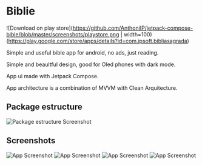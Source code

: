 # Biblie

![Download on play store](https://github.com/AnthoniIP/jetpack-compose-bible/blob/master/screenshots/playstore.png | width=100)(https://play.google.com/store/apps/details?id=com.ipsoft.bibliasagrada)

Simple and useful bible app for android, no ads, just reading.

Simple and beaultful design, good for Oled phones with dark mode.

App ui made with Jetpack Compose.

App architecture is a combination of MVVM with Clean Arquitecture.

## Package estructure

![Package estructure Screenshot](https://github.com/AnthoniIP/Biblie/blob/develop/screenshots/Captura%20de%20Tela%202022-07-28%20%C3%A0s%2000.46.20.png)




## Screenshots

![App Screenshot](https://github.com/AnthoniIP/Biblie/blob/develop/screenshots/Screenshot_1658978743_google-pixel4-clearlywhite-portrait.png)
![App Screenshot](https://github.com/AnthoniIP/Biblie/blob/develop/screenshots/Screenshot_1658978778_google-pixel4-clearlywhite-portrait.png)
![App Screenshot](https://github.com/AnthoniIP/Biblie/blob/develop/screenshots/Screenshot_1658978754_google-pixel4-clearlywhite-portrait.png)
![App Screenshot](https://github.com/AnthoniIP/Biblie/blob/develop/screenshots/Screenshot_1658978785_google-pixel4-clearlywhite-portrait.png)




